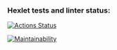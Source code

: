 ### Hexlet tests and linter status:
[![Actions Status](https://github.com/NickyEnglish2/frontend-project-46/actions/workflows/hexlet-check.yml/badge.svg)](https://github.com/NickyEnglish2/frontend-project-46/actions)

[![Maintainability](https://api.codeclimate.com/v1/badges/8d69c1f0af98b555f873/maintainability)](https://codeclimate.com/github/NickyEnglish2/frontend-project-46/maintainability)